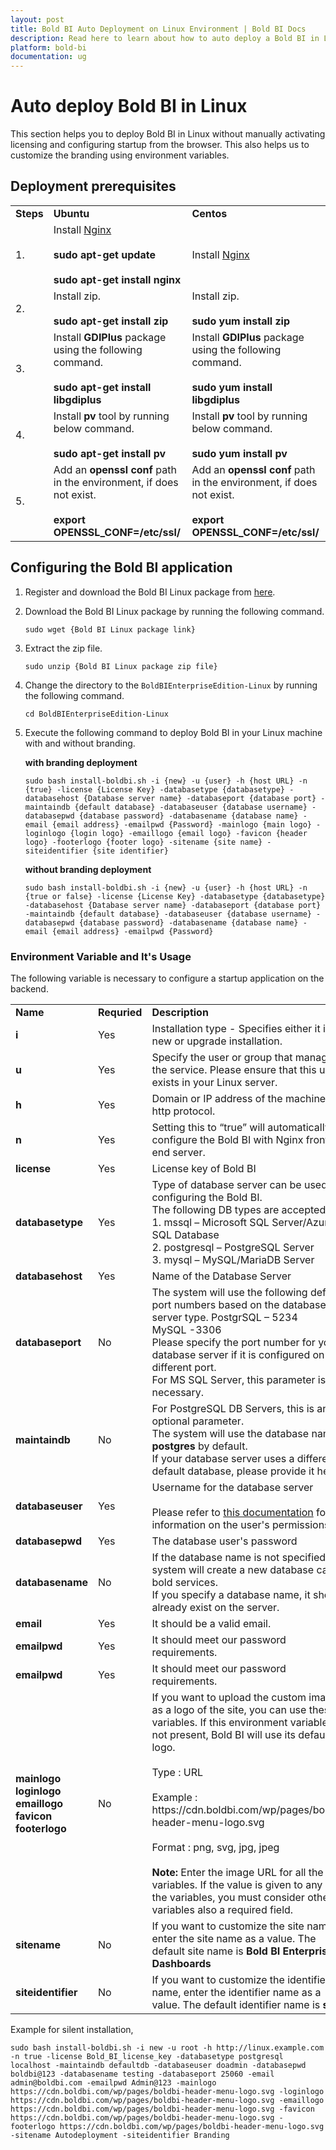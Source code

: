 ```yaml
---
layout: post
title: Bold BI Auto Deployment on Linux Environment | Bold BI Docs
description: Read here to learn about how to auto deploy a Bold BI in Linux by activating licensing and configuring startup from the browser and customize the branding.
platform: bold-bi
documentation: ug
---
```


# Auto deploy Bold BI in Linux
 
 This section helps you to deploy Bold BI in Linux without manually activating licensing and configuring startup from the browser. This also helps us to customize the branding using environment variables.

## Deployment prerequisites

   <table>
    <tr>
      <td>
       <b>Steps</b>
      </td>
      <td>
       <b>Ubuntu</b>
      </td>
      <td>
       <b>Centos</b>
      </td>
    </tr>
    <tr>
      <td>
       1.
      </td>
      <td>
       Install <a href="https://docs.microsoft.com/en-us/aspnet/core/host-and-deploy/linux-nginx?view=aspnetcore-3.1#install-nginx">Nginx</a></br> </br>
       <b>sudo apt-get update </b></br> </br>
       <b>sudo apt-get install nginx</b>
      </td>
      <td>
      Install <a href="https://www.digitalocean.com/community/tutorials/how-to-install-nginx-on-centos-8">Nginx</a>
      </td>
    </tr>
    <tr>
      <td>
       2. 
      </td>
      <td>
      Install zip.</br> </br>
       <b>sudo apt-get install zip </b>
      </td>
      <td>
      Install zip.</br> </br>
       <b>sudo yum install zip </b>
      </td>
    </tr>
    <tr>
      <td>
       3.
      </td>
      <td>
      Install <b>GDIPlus</b> package using the following command. </br> </br>
      <b>sudo apt-get install libgdiplus</b>
      </td>
      <td>
      Install <b>GDIPlus</b> package using the following command. </br> </br>
      <b>sudo yum install libgdiplus</b>
      </td>
    </tr>
    <tr>
      <td>
       4.
      </td>
      <td>
      Install <b>pv</b> tool by running below command. </br> </br>
      <b>sudo apt-get install pv</b>
      </td>
      <td>
      Install <b>pv</b> tool by running below command. </br> </br>
      <b>sudo yum install pv</b>
      </td>
    </tr> 
    <tr>
      <td>
       5.
      </td>
      <td>
      Add an <b>openssl conf</b> path in the environment, if does not exist. </br> </br>
      <b>export OPENSSL_CONF=/etc/ssl/</b>
      </td>
      <td>
      Add an <b>openssl conf</b> path in the environment, if does not exist. </br> </br>
      <b>export OPENSSL_CONF=/etc/ssl/</b>
      </td>
    </tr>     
    </table>

## Configuring the Bold BI application

1. Register and download the Bold BI Linux package from [here](/embedded-bi/setup/overview/#registration-and-download).

2. Download the Bold BI Linux package by running the following command.

    ~~~shell
    sudo wget {Bold BI Linux package link}
    ~~~

3. Extract the zip file.

    ~~~shell
    sudo unzip {Bold BI Linux package zip file}
    ~~~ 

4. Change the directory to the `BoldBIEnterpriseEdition-Linux` by running the following command. 

    ~~~shell
    cd BoldBIEnterpriseEdition-Linux
    ~~~ 

5. Execute the following command to deploy Bold BI in your Linux machine with and without branding.

   <b>with branding deployment</b>
 
    ~~~shell
    sudo bash install-boldbi.sh -i {new} -u {user} -h {host URL} -n {true} -license {License Key} -databasetype {databasetype} -databasehost {Database server name} -databaseport {database port} -maintaindb {default database} -databaseuser {database username} -databasepwd {database password} -databasename {database name} -email {email address} -emailpwd {Password} -mainlogo {main logo} -loginlogo {login logo} -emaillogo {email logo} -favicon {header logo} -footerlogo {footer logo} -sitename {site name} -siteidentifier {site identifier}
    ~~~

    <b>without branding deployment</b>
    ~~~shell
    sudo bash install-boldbi.sh -i {new} -u {user} -h {host URL} -n {true or false} -license {License Key} -databasetype {databasetype} -databasehost {Database server name} -databaseport {database port} -maintaindb {default database} -databaseuser {database username} -databasepwd {database password} -databasename {database name} -email {email address} -emailpwd {Password}
    ~~~

### Environment Variable and It's Usage

The following variable is necessary to configure a startup application on the backend.

   <table>
    <tr>
      <td>
       <b>Name</b>
      </td>
      <td>
       <b>Requried</b>
      </td>
      <td>
       <b>Description</b>
      </td>
    </tr>
    <tr>
      <td>
       <b> i </b>
      </td>
      <td>
       Yes
      </td>
      <td>
      Installation type - Specifies either it is a new or upgrade installation.
      </td>
    </tr>
    <tr>
      <td>
       <b> u </b> 
      </td>
      <td>
       Yes 
      </td>
      <td>
        Specify the user or group that manages the service. Please ensure that this user exists in your Linux server.
      </td>
    </tr>
    <tr>
      <td>
       <b> h </b>
      </td>
      <td>
      Yes
      </td>
      <td>
      Domain or IP address of the machine with http protocol.
      </td>
    </tr>
    <tr>
      <td>
       <b> n </b>
      </td>
      <td>
      Yes
      </td>
      <td>
      Setting this to “true” will automatically configure the Bold BI with Nginx front-end server.
      </td>
    </tr> 
    <tr>
      <td>
       <b>license</b>  
      </td>
      <td>
       Yes
      </td>
      <td>
      License key of Bold BI
      </td>
    </tr> 
    <tr>
      <td>
       <b>databasetype</b> 
      </td>
      <td>
       Yes
      </td>
      <td>
      Type of database server can be used for configuring the Bold BI.</br>
      The following DB types are accepted:</br>
     1. mssql – Microsoft SQL Server/Azure SQL Database </br>
     2. postgresql – PostgreSQL Server</br>
     3. mysql – MySQL/MariaDB Server</br>
      </td>
    </tr> 
    <tr>
      <td>
       <b>databasehost</b> 
      </td>
      <td>
       Yes
      </td>
      <td>
      Name of the Database Server
      </td>
    </tr> 
        <tr>
      <td>
       <b>databaseport</b> 
      </td>
      <td>
       No
      </td>
      <td>
      The system will use the following default port numbers based on the database server type.
      PostgrSQL – 5234 </br>
      MySQL -3306</br>
      Please specify the port number for your database server if it is configured on a different port.</br>
      For MS SQL Server, this parameter is not necessary.</br>
      </td>
    </tr> 
        <tr>
      <td>
       <b>maintaindb</b> 
      </td>
      <td>
       No
      </td>
      <td>
      For PostgreSQL DB Servers, this is an optional parameter.<br />
      The system will use the database name <b>postgres</b> by default.<br />If your database server uses a different default database, please provide it here.
      </td>
    </tr> 
    <tr>
      <td>
       <b>databaseuser</b> 
      </td>
      <td>
       Yes
      </td>
      <td>
      Username for the database server<br /></br>Please refer to <a href=https://help.boldbi.com/embedded-bi/faq/what-are-the-database-permissions-required-to-set-up-bold-bi-embedded/>this documentation</a> for information on the user's permissions.
      </td>
    </tr>  
    <tr>
      <td>
       <b>databasepwd</b> 
      </td>
      <td>
       Yes
      </td>
      <td>
      The database user's password
      </td>
    </tr> 
        <tr>
      <td>
       <b>databasename</b> 
      </td>
      <td>
       No
      </td>
      <td>
      If the database name is not specified, the system will create a new database called bold services.</br>
      If you specify a database name, it should already exist on the server.
      </td>
    </tr>  
    <tr>
      <td>
       <b>email</b> 
      </td>
      <td>
       Yes
      </td>
      <td>
      It should be a valid email.
      </td>
    </tr> 
    <tr>
      <td>
       <b>emailpwd</b> 
      </td>
      <td>
       Yes
      </td>
      <td>
      It should meet our password requirements.
      </td>
    </tr> 
    <tr>
      <td>
       <b>emailpwd</b> 
      </td>
      <td>
       Yes
      </td>
      <td>
      It should meet our password requirements.
      </td>
    </tr> 
    <tr>
      <td>
       <b>mainlogo</b>
       <b>loginlogo</b>
       <b>emaillogo</b>
       <b>favicon</b>
       <b>footerlogo</b>
      </td>
      <td>
       No
      </td>
      <td>
      If you want to upload the custom image as a logo of the site, you can use these variables. If this environment variable is not present, Bold BI will use its default logo.<br /><br /> Type : URL <br /> <br /> Example : https://cdn.boldbi.com/wp/pages/boldbi-header-menu-logo.svg <br /> <br /> Format : png, svg, jpg, jpeg <br /> <br /> <b>Note:</b> Enter the image URL for all the variables. If the value is given to any of the variables, you must consider other variables also a required field.
      </td>
    </tr>
        <tr>
      <td>
       <b>sitename</b> 
      </td>
      <td>
       No
      </td>
      <td>
      If you want to customize the site name, enter the site name as a value. The default site name is <b> Bold BI Enterprise Dashboards</b>
      </td>
    </tr> 
        <tr>
      <td>
       <b>siteidentifier</b> 
      </td>
      <td>
       No
      </td>
      <td>
      If you want to customize the identifier name, enter the identifier name as a value. The default identifier name is <b>site1</b>
      </td>
    </tr> 
    </table>

Example for silent installation,

~~~shell 
sudo bash install-boldbi.sh -i new -u root -h http://linux.example.com -n true -license Bold_BI_license_key -databasetype postgresql localhost -maintaindb defaultdb -databaseuser doadmin -databasepwd boldbi@123 -databasename testing -databaseport 25060 -email admin@boldbi.com -emailpwd Admin@123 -mainlogo https://cdn.boldbi.com/wp/pages/boldbi-header-menu-logo.svg -loginlogo https://cdn.boldbi.com/wp/pages/boldbi-header-menu-logo.svg -emaillogo https://cdn.boldbi.com/wp/pages/boldbi-header-menu-logo.svg -favicon https://cdn.boldbi.com/wp/pages/boldbi-header-menu-logo.svg -footerlogo https://cdn.boldbi.com/wp/pages/boldbi-header-menu-logo.svg -sitename Autodeployment -siteidentifier Branding
~~~
